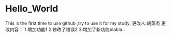 # Hello_World
This is the first time to use github ,try to use it for my study.
更改人:胡英杰
更改内容：
1.增加功能1
2.修改了错误2
3.增加了新功能blabla..
